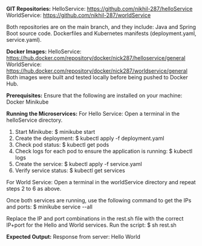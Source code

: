 **GIT Repositories:**
HelloService: https://github.com/nikhil-287/helloService
WorldService: https://github.com/nikhil-287/worldService

Both repositories are on the main branch, and they include:
Java and Spring Boot source code.
Dockerfiles and Kubernetes manifests (deployment.yaml, service.yaml).


**Docker Images:**
HelloService: https://hub.docker.com/repository/docker/nick287/helloservice/general
WorldService: https://hub.docker.com/repository/docker/nick287/worldservice/general
Both images were built and tested locally before being pushed to Docker Hub.


**Prerequisites:**
Ensure that the following are installed on your machine:
Docker
Minikube

**Running the Microservices:**
For Hello Service:
Open a terminal in the helloService directory.

1. Start Minikube:
$ minikube start
2. Create the deployment:
$ kubectl apply -f deployment.yaml
3. Check pod status:
$ kubectl get pods
4. Check logs for each pod to ensure the application is running:
$ kubectl logs <pod-name>
5. Create the service:
$ kubectl apply -f service.yaml
6. Verify service status:
$ kubectl get services


For World Service:
Open a terminal in the worldService directory and repeat steps 2 to 6 as above.

Once both services are running, use the following command to get the IPs and ports:
$ minikube service --all

Replace the IP and port combinations in the rest.sh file with the correct IP+port for the Hello and World services.
Run the script:
$ sh rest.sh


**Expected Output:**
Response from server:
Hello World



